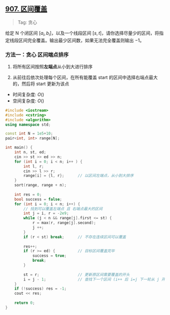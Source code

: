 ## [907. 区间覆盖](https://www.acwing.com/problem/content/909/)

> Tag: 贪心

给定 N 个闭区间 $[a_i,b_i]$，以及一个线段区间 $[s,t]$，请你选择尽量少的区间，将指定线段区间完全覆盖。输出最少区间数，如果无法完全覆盖则输出 −1。

### 方法一：贪心 区间端点排序

1. 将所有区间按照**左端点**从小到大进行排序

2. 从前往后依次处理每个区间，在所有能覆盖 start 的区间中选择右端点最大的，然后将 start 更新为该点

* 时间复杂度: ${O()}$
* 空间复杂度: ${O()}$
```cpp
#include <iostream>
#include <cstring>
#include <algorithm>
using namespace std;

const int N = 1e5+10;
pair<int, int> range[N];

int main() {
    int n, st, ed;
    cin >> st >> ed >> n;
    for (int i = 0; i < n; i++ ) {
        int l, r;
        cin >> l >> r;
        range[i] = {l, r};      // 以区间左端点，从小到大排序
    }
    sort(range, range + n);
    
    int res = 0;
    bool success = false;
    for (int i = 0; i < n; i++) {
        // 找到可以覆盖左端点 且 右端点最大的区间
        int j = i, r = -2e9;
        while (j < n && range[j].first <= st) {
            r = max(r, range[j].second);
            j ++;
        }
        if (r < st) break;      // 不存在连续区间可以覆盖
        
        res++;
        if (r >= ed) {          // 目标区间覆盖完毕
            success = true;
            break;
        }
        
        st = r;                 // 更新原区间需要覆盖的开头
        i = j - 1;              // 查找下一个区间 (i++ 后 i=j 下一轮从 j 开始)
    }
    if (!success) res = -1;
    cout << res;
    
    return 0;
}
```
